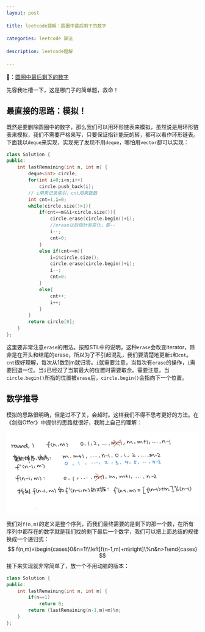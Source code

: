 ```yaml
---
layout: post

title: leetcode题解：圆圈中最后剩下的数字

categories: leetcode 算法

description: leetcode题解

---
```


🔗：[圆圈中最后剩下的数字](https://leetcode.cn/problems/yuan-quan-zhong-zui-hou-sheng-xia-de-shu-zi-lcof)

先容我吐槽一下，这是哪门子的简单题，救命！

## 最直接的思路：模拟！

既然是要删除圆圈中的数字，那么我们可以用环形链表来模拟，虽然说是用环形链表来模拟，我们不需要严格来写，只要保证指针能玩的转，都可以看作环形链表。下面我以`deque`来实现，实现完了发现不用`deque`，哪怕用`vector`都可以实现：

```c++
class Solution {
public:
    int lastRemaining(int n, int m) {
        deque<int> circle;
        for(int i=0;i<n;i++)
            circle.push_back(i);
        // i用来记录索引，cnt用来数数
        int cnt=1,i=0;
        while(circle.size()>1){
            if(cnt==m&&i<circle.size()){
                circle.erase(circle.begin()+i);
                //erase以后指针有变化，要--
                i--;
                cnt=0;
            }
            else if(cnt==m){
                i=i%circle.size();
                circle.erase(circle.begin()+i);
                i--;
                cnt=0;
            }
            else{
                cnt++;
                i++;
            }
        }
        return circle[0];
    }
};
```

 这里要非常注意`erase`的用法。按照STL中的说明，这种`erase`会改变iterator，除非是在开头和结尾的erase，所以为了不引起混乱，我们要清楚地更新`i`和`cnt`。`cnt`很好理解，每次从1数到m就归零。`i`就需要注意，当每次有`erase`的操作，`i`需要回退一位。当`i`已经过了当前最大的位置时需要取余。需要注意，当`circle.begin()`所指的位置被`erase`后，`circle.begin()`会指向下一个位置。

## 数学推导

模拟的思路很明确，但是过不了关，会超时。这样我们不得不思考更好的方法。在《剑指Offer》中提供的思路就很好，我附上自己的理解：

![IMG_6979](/images/posts/IMG_6979.png)

我们对`f(n,m)`的定义是整个序列，而我们最终需要的是剩下的那一个数，在所有序列中都存在的数字就是我们找的剩下最后一个数字，我们可以把上面总结的规律换成一个递归式：
$$
f(n,m)=\begin{cases}0&n=1\\\left[f(n-1,m)+m\right]\%n&n>1\end{cases}
$$
接下来实现就非常简单了，放一个不用动脑的版本：

```c++
class Solution {
public:
    int lastRemaining(int n, int m) {
        if(n==1)
            return 0;
        return (lastRemaining(n-1,m)+m)%n;
    }
};
```

